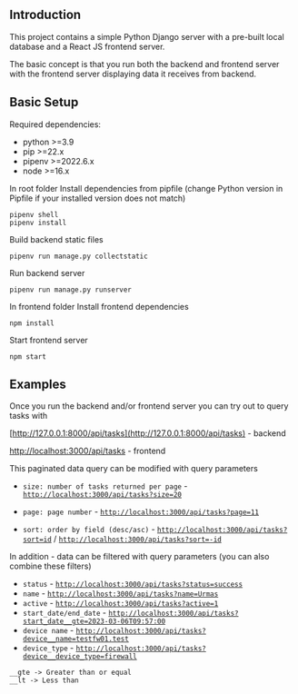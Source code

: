 ## Introduction

This project contains a simple Python Django server with a pre-built local database and a React JS frontend server.

The basic concept is that you run both the backend and frontend server with the frontend server displaying 
data it receives from backend.

## Basic Setup

Required dependencies:
 - python >=3.9
 - pip >=22.x
 - pipenv >=2022.6.x
 - node >=16.x

In root folder
Install dependencies from pipfile (change Python version in Pipfile if your installed version does not match)
```
pipenv shell
pipenv install
```

Build backend static files

`pipenv run manage.py collectstatic`

Run backend server

`pipenv run manage.py runserver`

In frontend folder
Install frontend dependencies

`npm install`

Start frontend server

`npm start`

## Examples


Once you run the backend and/or frontend server you can try out to query tasks with 

[http://127.0.0.1:8000/api/tasks](http://127.0.0.1:8000/api/tasks) - backend

[http://localhost:3000/api/tasks](http://localhost:3000/api/tasks) - frontend


This paginated data query can be modified with query parameters 

 - `size: number of tasks returned per page` - [`http://localhost:3000/api/tasks?size=20`](http://localhost:3000/api/tasks?size=20)

 - `page: page number` - [`http://localhost:3000/api/tasks?page=11`](http://localhost:3000/api/tasks?page=11)

 - `sort: order by field (desc/asc)` - [`http://localhost:3000/api/tasks?sort=id`](http://localhost:3000/api/tasks?sort=id) / [`http://localhost:3000/api/tasks?sort=-id`](http://localhost:3000/api/tasks?sort=-id)

In addition - data can be filtered with query parameters (you can also combine these filters)

 - `status` - [`http://localhost:3000/api/tasks?status=success`](http://localhost:3000/api/tasks?status=success)
 - `name` - [`http://localhost:3000/api/tasks?name=Urmas`](http://localhost:3000/api/tasks?name=Urmas)
 - `active` - [`http://localhost:3000/api/tasks?active=1`](http://localhost:3000/api/tasks?active=1)
 - `start_date/end_date` - [`http://localhost:3000/api/tasks?start_date__gte=2023-03-06T09:57:00`](http://localhost:3000/api/tasks?start_date__gte=2023-03-06T09:57:00)
 - `device name` - [`http://localhost:3000/api/tasks?device__name=testfw01.test`](http://localhost:3000/api/tasks?device__name=testfw01.test)
 - `device_type` - [`http://localhost:3000/api/tasks?device__device_type=firewall`](http://localhost:3000/api/tasks?device__device_type=firewall)
```
__gte -> Greater than or equal
__lt -> Less than
```
